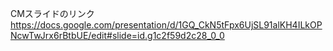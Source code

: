 CMスライドのリンク
https://docs.google.com/presentation/d/1GQ_CkN5tFpx6UjSL91alKH4ILkOPNcwTwJrx6rBtbUE/edit#slide=id.g1c2f59d2c28_0_0